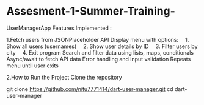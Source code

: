 # Assesment-1-Summer-Training-
UserManagerApp
Features Implemented :

1.Fetch users from JSONPlaceholder API
Display menu with options:
 1. Show all users (usernames)
 2. Show user details by ID
 3. Filter users by city
 4. Exit program
Search and filter data using lists, maps, conditionals
Async/await to fetch API data
Error handling and input validation
Repeats menu until user exits

2.How to Run the Project Clone the repository

git clone https://github.com/nitu7771414/dart-user-manager.git
cd dart-user-manager
